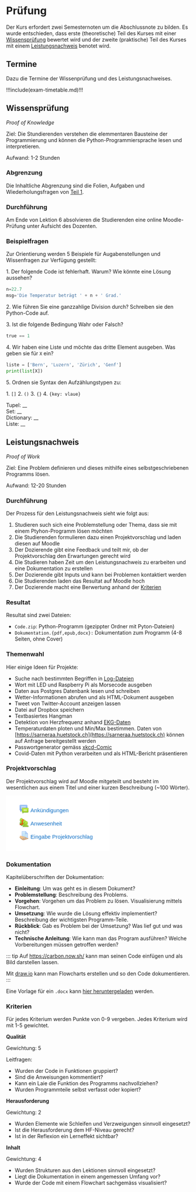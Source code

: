 # Prüfung

Der Kurs erfordert zwei Semesternoten um die Abschlussnote zu bilden. Es wurde entschieden, dass erste (theoretische) Teil des Kurses mit einer [Wissensprüfung](#wissensprufung) bewertet wird und der zweite (praktische) Teil des Kurses mit einem [Leistungsnachweis](#leistungsnachweis) benotet wird.

## Termine

Dazu die Termine der Wissenprüfung und des Leistungsnachweises.

!!!include(exam-timetable.md)!!!

## Wissensprüfung
*Proof of Knowledge*

Ziel: Die Stundierenden verstehen die elemmentaren Bausteine der Programmierung und können die Python-Programmiersprache lesen und interpretieren.

Aufwand: 1-2 Stunden

### Abgrenzung

Die Inhaltliche Abgrenzung sind die Folien, Aufgaben und Wiederholungsfragen von [Teil 1](README.md#teil-1).

### Durchführung

Am Ende von Lektion 6 absolvieren die Studierenden eine online Moodle-Prüfung unter Aufsicht des Dozenten.

### Beispielfragen

Zur Orientierung werden 5 Beispiele für Augabenstellungen und Wissenfragen zur Verfügung gestellt:

1\. Der folgende Code ist fehlerhaft. Warum? Wie könnte eine Lösung aussehen?

```py
n=22.7
msg='Die Temperatur beträgt ' + n + ' Grad.'
```

2\. Wie führen Sie eine ganzzahlige Division durch? Schreiben sie den Python-Code auf.

3\. Ist die folgende Bedingung Wahr oder Falsch?

```py
true == 1
```

4\. Wir haben eine Liste und möchte das dritte Element ausgeben. Was geben sie für `X` ein?

```py
liste = ['Bern', 'Luzern', 'Zürich', 'Genf']
print(list[X])
```

5\. Ordnen sie Syntax den Aufzählungstypen zu:

1\. `[]` 2. `()` 3. `{}` 4. `{key: vlaue}`

Tupel: \_\_\
Set:  \_\_\
Dictionary:  \_\_\
Liste:  \_\_

## Leistungsnachweis
*Proof of Work*

Ziel: Eine Problem definieren und dieses mithilfe eines selbstgeschriebenen Programms lösen.

Aufwand: 12-20 Stunden

### Durchführung

Der Prozess für den Leistungsnachweis sieht wie folgt aus:
1. Studieren such sich eine Problemstellung oder Thema, dass sie mit einem Ptyhon-Programm lösen möchten
2. Die Studierenden formulieren dazu einen Projektvorschlag und laden diesen auf Moodle
3. Der Dozierende gibt eine Feedback und teilt mir, ob der Projektvorschlag den Erwartungen gerecht wird
4. Die Studieren haben Zeit um den Leistungsnachweis zu erarbeiten und eine Dokumentation zu erstellen
5. Der Dozierende gibt Inputs und kann bei Problemen kontaktiert werden
6. Die Studierenden laden das Resultat auf Moodle hoch
7. Der Dozierende macht eine Berwertung anhand der [Kriterien](#Kriterien)

### Resultat

Resultat sind zwei Dateien:
* `Code.zip`: Python-Programm (gezippter Ordner mit Pyton-Dateien)
* `Dokumentation.{pdf,epub,docx}:` Dokumentation zum Programm (4-8 Seiten, ohne Cover)

### Themenwahl

Hier einige Ideen für Projekte:

* Suche nach bestimmten Begriffen in [Log-Dateien](https://raw.githubusercontent.com/elastic/examples/master/Common%20Data%20Formats/nginx_logs/nginx_logs)
* Wort mit LED und Raspberry Pi als Morsecode ausgeben
* Daten aus Postgres Datenbank lesen und schreiben
* Wetter-Informationen abrufen und als HTML-Dokument ausgeben
* Tweet von Twitter-Account anzeigen lassen
* Datei auf Dropbox speichern
* Textbasiertes Hangman
* Detektion von Herzfrequenz anhand [EKG-Daten](https://github.com/janikvonrotz/python.casa/blob/main/ekg-data..csv)
* Temperaturdaten ploten und Min/Max bestimmen. Daten von  [https://sarneraa.huetstock.ch](https://sarneraa.huetstock.ch) können auf Anfrage bereitgestellt werden
* Passwortgenerator gemäss [xkcd-Comic](https://xkcd.com/936/)
* Covid-Daten mit Python verarbeiten und als HTML-Bericht präsentieren

### Projektvorschlag

Der Projektvorschlag wird auf Moodle mitgeteilt und besteht im wesentlichen aus einem Titel und einer kurzen Beschreibung (~100 Wörter).

![](./moodle-kurs.png)

### Dokumentation

Kapitelüberschriften der Dokumentation:

* **Einleitung**: Um was geht es in diesem Dokument?
* **Problemstellung**: Beschreibung des Problems.
* **Vorgehen**: Vorgehen um das Problem zu lösen. Visualisierung mittels Flowchart.
* **Umsetzung**: Wie wurde die Lösung effektiv implementiert? Beschreibung der wichtigsten Programm-Teile.
* **Rückblick**: Gab es Problem bei der Umsetzung? Was lief gut und was nicht?
* **Technische Anleitung**: Wie kann man das Program ausführen? Welche Vorbereitungen müssen getroffen werden?

::: tip
Auf <https://carbon.now.sh/> kann man seinen Code einfügen und als Bild darstellen lassen.

Mit [draw.io](https://draw.io) kann man Flowcharts erstellen und so den Code dokumentieren.
:::

Eine Vorlage für ein `.docx` kann [hier heruntergeladen](https://janikv.cloud/s/KaJ7zTdETxr8HAK) werden.

### Kriterien

Für jedes Kriterium werden Punkte von 0-9 vergeben. Jedes Kriterium wird mit 1-5 gewichtet.

**Qualität**

Gewichtung: 5

Leitfragen:
* Wurden der Code in Funktionen gruppiert?
* Sind die Anweisungen kommentiert?
* Kann ein Laie die Funktion des Programms nachvollziehen?
* Wurden Programmteile selbst verfasst oder kopiert?

**Herausforderung**

Gewichtung: 2

* Wurden Elemente wie Schleifen und Verzweigungen sinnvoll eingesetzt?
* Ist die Herausforderung dem HF-Niveau gerecht?
* Ist in der Reflexion ein Lerneffekt sichtbar?

**Inhalt**

Gewichtung: 4

* Wurden Strukturen aus den Lektionen sinnvoll eingesetzt?
* Liegt die Dokumentation in einem angemessen Umfang vor?
* Wurde der Code mit einem Flowchart sachgemäss visualisiert?

